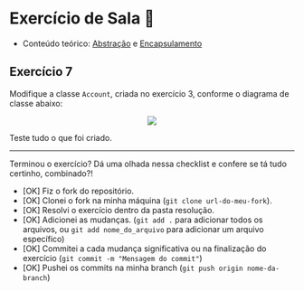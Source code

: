 # Exercício de Sala 🏫

- Conteúdo teórico:
  [Abstração](../../../5.%20Introdu%C3%A7%C3%A3o%20%C3%A0%20Orienta%C3%A7%C3%A3o%20a%20Objeto%20I/5.3%20-%20Abstra%C3%A7%C3%A3o.md) e [Encapsulamento](../../../5.%20Introdu%C3%A7%C3%A3o%20%C3%A0%20Orienta%C3%A7%C3%A3o%20a%20Objeto%20I/5.4%20-%20Encapsulamento.md)

## Exercício 7

Modifique a classe `Account`, criada no exercício 3, conforme o diagrama de classe abaixo:

<div style="text-align:center;">
  <img src="https://github.com/reprograma/on25-IJS-orientacao-objetos-I/assets/26902816/72ffbe7a-8af6-42d5-90f7-f62284808858" />
</div>

Teste tudo o que foi criado.

---

Terminou o exercício? Dá uma olhada nessa checklist e confere se tá tudo certinho, combinado?!

- [OK] Fiz o fork do repositório.
- [OK] Clonei o fork na minha máquina (`git clone url-do-meu-fork`).
- [OK] Resolvi o exercício dentro da pasta resolução.
- [OK] Adicionei as mudanças. (`git add .` para adicionar todos os arquivos, ou `git add nome_do_arquivo` para adicionar um arquivo específico)
- [OK] Commitei a cada mudança significativa ou na finalização do exercício (`git commit -m "Mensagem do commit"`)
- [OK] Pushei os commits na minha branch (`git push origin nome-da-branch`)
